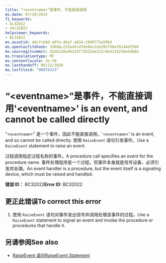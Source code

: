 ```yaml
---
title: “<eventname>”是事件，不能直接调用
ms.date: 07/20/2015
f1_keywords:
- bc32022
- vbc32022
helpviewer_keywords:
- BC32022
ms.assetid: 4dcfcb8d-a9fa-46a7-a034-29d9ff3a59b3
ms.openlocfilehash: 3366bc215a45cd7de9dc2de285758a78144df509
ms.sourcegitcommit: d2db216e46323f73b32ae312c9e4135258e5d68e
ms.translationtype: MT
ms.contentlocale: zh-CN
ms.lasthandoff: 09/22/2020
ms.locfileid: "90874313"
---
```

# <a name="eventname-is-an-event-and-cannot-be-called-directly"></a><span data-ttu-id="c6012-102">“\<eventname>”是事件，不能直接调用</span><span class="sxs-lookup"><span data-stu-id="c6012-102">'\<eventname>' is an event, and cannot be called directly</span></span>

<span data-ttu-id="c6012-103">"<`eventname`>" 是一个事件，因此不能直接调用。</span><span class="sxs-lookup"><span data-stu-id="c6012-103">'<`eventname`>' is an event, and so cannot be called directly.</span></span> <span data-ttu-id="c6012-104">使用 `RaiseEvent` 语句引发事件。</span><span class="sxs-lookup"><span data-stu-id="c6012-104">Use a `RaiseEvent` statement to raise an event.</span></span>  
  
 <span data-ttu-id="c6012-105">过程调用指定过程名称的事件。</span><span class="sxs-lookup"><span data-stu-id="c6012-105">A procedure call specifies an event for the procedure name.</span></span> <span data-ttu-id="c6012-106">事件处理程序是一个过程，但事件本身就是信号设备，必须引发并处理。</span><span class="sxs-lookup"><span data-stu-id="c6012-106">An event handler is a procedure, but the event itself is a signaling device, which must be raised and handled.</span></span>  
  
 <span data-ttu-id="c6012-107">**错误 ID：** BC32022</span><span class="sxs-lookup"><span data-stu-id="c6012-107">**Error ID:** BC32022</span></span>  
  
## <a name="to-correct-this-error"></a><span data-ttu-id="c6012-108">更正此错误</span><span class="sxs-lookup"><span data-stu-id="c6012-108">To correct this error</span></span>  
  
1. <span data-ttu-id="c6012-109">使用 `RaiseEvent` 语句对事件发出信号并调用处理该事件的过程。</span><span class="sxs-lookup"><span data-stu-id="c6012-109">Use a `RaiseEvent` statement to signal an event and invoke the procedure or procedures that handle it.</span></span>  
  
## <a name="see-also"></a><span data-ttu-id="c6012-110">另请参阅</span><span class="sxs-lookup"><span data-stu-id="c6012-110">See also</span></span>

- [<span data-ttu-id="c6012-111">RaiseEvent 语句</span><span class="sxs-lookup"><span data-stu-id="c6012-111">RaiseEvent Statement</span></span>](../statements/raiseevent-statement.md)
